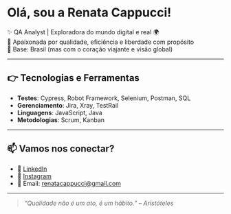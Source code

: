 # Olá, sou a Renata Cappucci! 

✨ QA Analyst | Exploradora do mundo digital e real 🌍  
🎯 Apaixonada por qualidade, eficiência e liberdade com propósito  
📍 Base: Brasil (mas com o coração viajante e visão global)

---

## 👉 Tecnologias e Ferramentas

- **Testes**: Cypress, Robot Framework, Selenium, Postman, SQL   
- **Gerenciamento**: Jira, Xray, TestRail  
- **Linguagens**: JavaScript, Java
- **Metodologias**: Scrum, Kanban  

---

## 📫 Vamos nos conectar?

- 💼 [LinkedIn](https://www.linkedin.com/in/renata-cappucci-/)  
- 📸 [Instagram](https://www.instagram.com/recappucci)  
- 💌 Email: renatacappucci@gmail.com  

---

> _“Qualidade não é um ato, é um hábito.” – Aristóteles_

